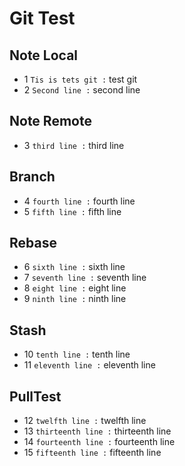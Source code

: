 # Git Test
## Note Local
- 1 `Tis is tets git :` test git
- 2 `Second line :` second line
## Note Remote
- 3 `third line :` third line
## Branch
- 4 `fourth line :` fourth line
- 5 `fifth line :` fifth line

## Rebase
- 6 `sixth line :` sixth line
- 7 `seventh line :` seventh line
- 8 `eight line :` eight line
- 9 `ninth line :` ninth line

## Stash
- 10 `tenth line :` tenth line
- 11 `eleventh line :` eleventh line

## PullTest
- 12 `twelfth line :` twelfth line
- 13 `thirteenth line :` thirteenth line
- 14 `fourteenth line :` fourteenth line
- 15 `fifteenth line :` fifteenth line 